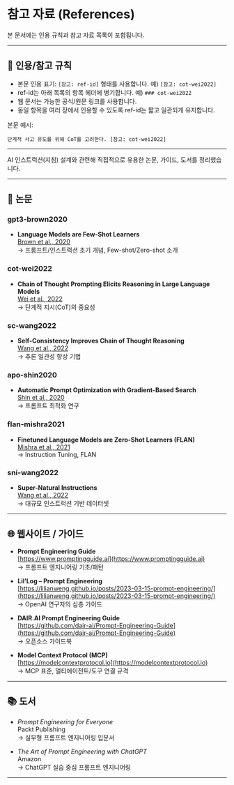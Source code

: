 # 참고 자료 (References)

본 문서에는 인용 규칙과 참고 자료 목록이 포함됩니다.

---

## 📑 인용/참고 규칙
- 본문 인용 표기: `[참고: ref-id]` 형태를 사용합니다. 예) `[참고: cot-wei2022]`
- ref-id는 아래 목록의 항목 헤더에 병기합니다. 예) `### cot-wei2022`
- 웹 문서는 가능한 공식/원문 링크를 사용합니다.
- 동일 항목을 여러 장에서 인용할 수 있도록 ref-id는 짧고 일관되게 유지합니다.

본문 예시:
```
단계적 사고 유도를 위해 CoT를 고려한다. [참고: cot-wei2022]
```

---

AI 인스트럭션(지침) 설계와 관련해 직접적으로 유용한 논문, 가이드, 도서를 정리했습니다.  

---

## 📄 논문
### gpt3-brown2020
- **Language Models are Few-Shot Learners**  
  [Brown et al., 2020](https://arxiv.org/abs/2005.14165)  
  → 프롬프트/인스트럭션 초기 개념, Few-shot/Zero-shot 소개  

### cot-wei2022
- **Chain of Thought Prompting Elicits Reasoning in Large Language Models**  
  [Wei et al., 2022](https://arxiv.org/abs/2201.11903)  
  → 단계적 지시(CoT)의 중요성  

### sc-wang2022
- **Self-Consistency Improves Chain of Thought Reasoning**  
  [Wang et al., 2022](https://arxiv.org/abs/2203.11171)  
  → 추론 일관성 향상 기법  

### apo-shin2020
- **Automatic Prompt Optimization with Gradient-Based Search**  
  [Shin et al., 2020](https://arxiv.org/abs/2004.14691)  
  → 프롬프트 최적화 연구  

### flan-mishra2021
- **Finetuned Language Models are Zero-Shot Learners (FLAN)**  
  [Mishra et al., 2021](https://arxiv.org/abs/2109.01652)  
  → Instruction Tuning, FLAN  

### sni-wang2022
- **Super-Natural Instructions**  
  [Wang et al., 2022](https://arxiv.org/abs/2204.07705)  
  → 대규모 인스트럭션 기반 데이터셋  

---

## 🌐 웹사이트 / 가이드
- **Prompt Engineering Guide**  
  [https://www.promptingguide.ai](https://www.promptingguide.ai)  
  → 프롬프트 엔지니어링 기초/패턴  

- **Lil’Log – Prompt Engineering**  
  [https://lilianweng.github.io/posts/2023-03-15-prompt-engineering/](https://lilianweng.github.io/posts/2023-03-15-prompt-engineering/)  
  → OpenAI 연구자의 심층 가이드  

- **DAIR.AI Prompt Engineering Guide**  
  [https://github.com/dair-ai/Prompt-Engineering-Guide](https://github.com/dair-ai/Prompt-Engineering-Guide)  
  → 오픈소스 가이드북  

- **Model Context Protocol (MCP)**  
  [https://modelcontextprotocol.io](https://modelcontextprotocol.io)  
  → MCP 표준, 멀티에이전트/도구 연결 규격  

---

## 📚 도서
- *Prompt Engineering for Everyone*  
  Packt Publishing  
  → 실무형 프롬프트 엔지니어링 입문서  

- *The Art of Prompt Engineering with ChatGPT*  
  Amazon  
  → ChatGPT 실습 중심 프롬프트 엔지니어링  

---
